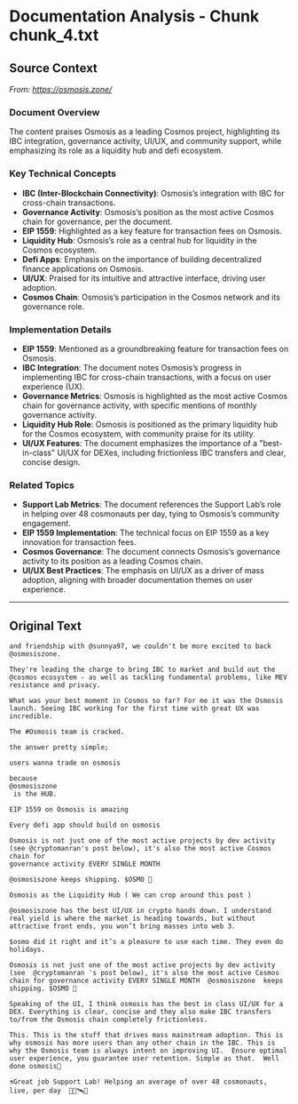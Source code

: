 # Documentation Analysis - Chunk chunk_4.txt

## Source Context
*From: https://osmosis.zone/*

### Document Overview  
The content praises Osmosis as a leading Cosmos project, highlighting its IBC integration, governance activity, UI/UX, and community support, while emphasizing its role as a liquidity hub and defi ecosystem.  

### Key Technical Concepts  
- **IBC (Inter-Blockchain Connectivity)**: Osmosis’s integration with IBC for cross-chain transactions.  
- **Governance Activity**: Osmosis’s position as the most active Cosmos chain for governance, per the document.  
- **EIP 1559**: Highlighted as a key feature for transaction fees on Osmosis.  
- **Liquidity Hub**: Osmosis’s role as a central hub for liquidity in the Cosmos ecosystem.  
- **Defi Apps**: Emphasis on the importance of building decentralized finance applications on Osmosis.  
- **UI/UX**: Praised for its intuitive and attractive interface, driving user adoption.  
- **Cosmos Chain**: Osmosis’s participation in the Cosmos network and its governance role.  

### Implementation Details  
- **EIP 1559**: Mentioned as a groundbreaking feature for transaction fees on Osmosis.  
- **IBC Integration**: The document notes Osmosis’s progress in implementing IBC for cross-chain transactions, with a focus on user experience (UX).  
- **Governance Metrics**: Osmosis is highlighted as the most active Cosmos chain for governance activity, with specific mentions of monthly governance activity.  
- **Liquidity Hub Role**: Osmosis is positioned as the primary liquidity hub for the Cosmos ecosystem, with community praise for its utility.  
- **UI/UX Features**: The document emphasizes the importance of a "best-in-class" UI/UX for DEXes, including frictionless IBC transfers and clear, concise design.  

### Related Topics  
- **Support Lab Metrics**: The document references the Support Lab’s role in helping over 48 cosmonauts per day, tying to Osmosis’s community engagement.  
- **EIP 1559 Implementation**: The technical focus on EIP 1559 as a key innovation for transaction fees.  
- **Cosmos Governance**: The document connects Osmosis’s governance activity to its position as a leading Cosmos chain.  
- **UI/UX Best Practices**: The emphasis on UI/UX as a driver of mass adoption, aligning with broader documentation themes on user experience.

---

## Original Text
```
and friendship with @sunnya97, we couldn't be more excited to back @osmosiszone.
 
They're leading the charge to bring IBC to market and build out the @cosmos ecosystem - as well as tackling fundamental problems, like MEV resistance and privacy.

What was your best moment in Cosmos so far? For me it was the Osmosis launch. Seeing IBC working for the first time with great UX was incredible.

The #Osmosis team is cracked.

the answer pretty simple;

users wanna trade on osmosis

because 
@osmosiszone
 is the HUB.

EIP 1559 on Osmosis is amazing

Every defi app should build on osmosis

Osmosis is not just one of the most active projects by dev activity (see @cryptomanran's post below), it's also the most active Cosmos chain for
governance activity EVERY SINGLE MONTH

@osmosiszone keeps shipping. $OSMO 🧪

Osmosis as the Liquidity Hub ( We can crop around this post )

@osmosiszone has the best UI/UX in crypto hands down. I understand real yield is where the market is heading towards, but without attractive front ends, you won’t bring masses into web 3.

$osmo did it right and it’s a pleasure to use each time. They even do holidays.

Osmosis is not just one of the most active projects by dev activity (see  @cryptomanran 's post below), it's also the most active Cosmos chain for governance activity EVERY SINGLE MONTH  @osmosiszone  keeps shipping. $OSMO 🧪

Speaking of the UI, I think osmosis has the best in class UI/UX for a DEX. Everything is clear, concise and they also make IBC transfers to/from the Osmosis chain completely frictionless.

This. This is the stuff that drives mass mainstream adoption. This is why osmosis has more users than any other chain in the IBC. This is why the Osmosis team is always intent on improving UI.  Ensure optimal user experience, you guarantee user retention. Simple as that.  Well done osmosis👏

⚗️Great job Support Lab! Helping an average of over 48 cosmonauts, live, per day  🧑‍🚀🛰️🫶

```